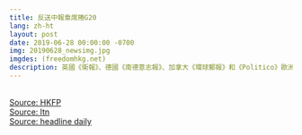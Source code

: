 ```yaml
---
title: 反送中報章席捲G20
lang: zh-ht
layout: post
date: 2019-06-28 00:00:00 -0700
img: 20190628_newsimg.jpg
imgdes: (freedomhkg.net)
description: 英國《衛報》、德國《南德意志報》、加拿大《環球郵報》和《Politico》歐洲網線上版27日都已經刊登來自港人的公開信，而澳洲《澳洲人報》（The Australian）、日本《朝日新聞》（The Asahi Shimbun）、《日本時報》（The Japan Times）、韓國《朝鮮日報》、《東亞日報》、《韓國日報》亦會在周五（28日）刊登公開信。信中重申要求港府撤回修例草案、釋放所有示威者和成立獨立調查委員會，調查警方濫用武力情況等訴求，並懇請各國人民向當地政府反映情況，將香港議題帶到G20峰會上。
---
```

<br>[Source: HKFP](https://www.hongkongfp.com/2019/06/28/stand-hong-kong-g20-appeal-extradition-law-crisis-appears-10-intl-newspapers/)
<br>[Source: ltn](https://news.ltn.com.tw/news/world/breakingnews/2835935)
<br>[Source: headline daily](https://hd.stheadline.com/news/realtime/hk/1532667/%E5%8D%B3%E6%99%82-%E6%B8%AF%E8%81%9E-%E9%80%83%E7%8A%AF%E6%A2%9D%E4%BE%8B-G20%E9%96%8B%E5%B9%95-%E6%97%A5%E5%A0%B1%E7%AB%A0%E7%99%BB%E5%8F%8D%E4%BF%AE%E4%BE%8B%E5%BB%A3%E5%91%8A)